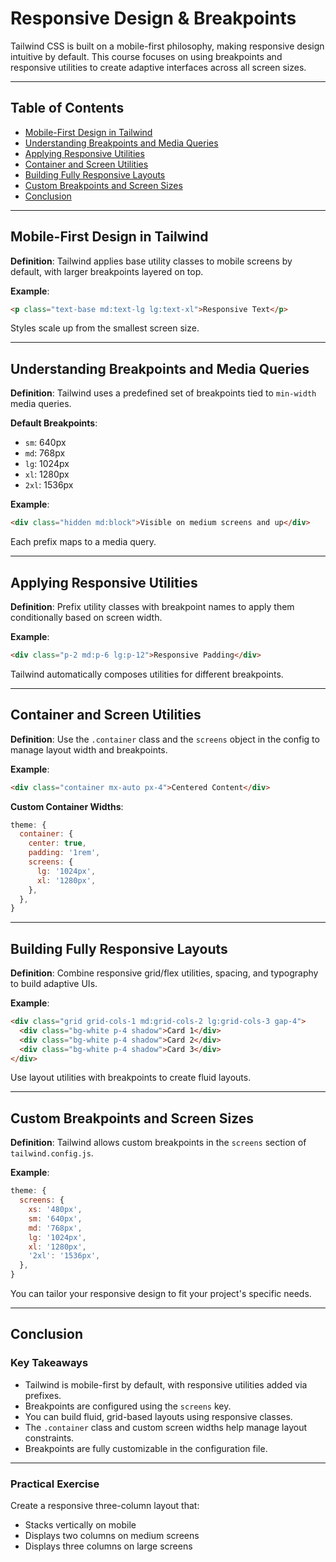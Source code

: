 
# Responsive Design & Breakpoints

Tailwind CSS is built on a mobile-first philosophy, making responsive design intuitive by default. This course focuses on using breakpoints and responsive utilities to create adaptive interfaces across all screen sizes.

---

## Table of Contents

- [Mobile-First Design in Tailwind](#mobile-first-design-in-tailwind)
- [Understanding Breakpoints and Media Queries](#understanding-breakpoints-and-media-queries)
- [Applying Responsive Utilities](#applying-responsive-utilities)
- [Container and Screen Utilities](#container-and-screen-utilities)
- [Building Fully Responsive Layouts](#building-fully-responsive-layouts)
- [Custom Breakpoints and Screen Sizes](#custom-breakpoints-and-screen-sizes)
- [Conclusion](#conclusion)

---

## Mobile-First Design in Tailwind

**Definition**: Tailwind applies base utility classes to mobile screens by default, with larger breakpoints layered on top.

**Example**:
```html
<p class="text-base md:text-lg lg:text-xl">Responsive Text</p>
```

Styles scale up from the smallest screen size.

---

## Understanding Breakpoints and Media Queries

**Definition**: Tailwind uses a predefined set of breakpoints tied to `min-width` media queries.

**Default Breakpoints**:
- `sm`: 640px
- `md`: 768px
- `lg`: 1024px
- `xl`: 1280px
- `2xl`: 1536px

**Example**:
```html
<div class="hidden md:block">Visible on medium screens and up</div>
```

Each prefix maps to a media query.

---

## Applying Responsive Utilities

**Definition**: Prefix utility classes with breakpoint names to apply them conditionally based on screen width.

**Example**:
```html
<div class="p-2 md:p-6 lg:p-12">Responsive Padding</div>
```

Tailwind automatically composes utilities for different breakpoints.

---

## Container and Screen Utilities

**Definition**: Use the `.container` class and the `screens` object in the config to manage layout width and breakpoints.

**Example**:
```html
<div class="container mx-auto px-4">Centered Content</div>
```

**Custom Container Widths**:
```js
theme: {
  container: {
    center: true,
    padding: '1rem',
    screens: {
      lg: '1024px',
      xl: '1280px',
    },
  },
}
```

---

## Building Fully Responsive Layouts

**Definition**: Combine responsive grid/flex utilities, spacing, and typography to build adaptive UIs.

**Example**:
```html
<div class="grid grid-cols-1 md:grid-cols-2 lg:grid-cols-3 gap-4">
  <div class="bg-white p-4 shadow">Card 1</div>
  <div class="bg-white p-4 shadow">Card 2</div>
  <div class="bg-white p-4 shadow">Card 3</div>
</div>
```

Use layout utilities with breakpoints to create fluid layouts.

---

## Custom Breakpoints and Screen Sizes

**Definition**: Tailwind allows custom breakpoints in the `screens` section of `tailwind.config.js`.

**Example**:
```js
theme: {
  screens: {
    xs: '480px',
    sm: '640px',
    md: '768px',
    lg: '1024px',
    xl: '1280px',
    '2xl': '1536px',
  },
}
```

You can tailor your responsive design to fit your project's specific needs.

---

## Conclusion

### Key Takeaways

- Tailwind is mobile-first by default, with responsive utilities added via prefixes.
- Breakpoints are configured using the `screens` key.
- You can build fluid, grid-based layouts using responsive classes.
- The `.container` class and custom screen widths help manage layout constraints.
- Breakpoints are fully customizable in the configuration file.

---

### Practical Exercise

Create a responsive three-column layout that:
- Stacks vertically on mobile
- Displays two columns on medium screens
- Displays three columns on large screens

